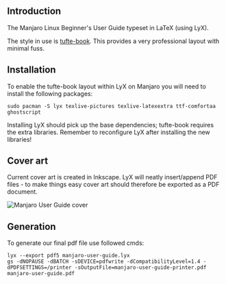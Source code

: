 ## Introduction

The Manjaro Linux Beginner's User Guide typeset in LaTeX (using LyX).

The style in use is [tufte-book](http://wiki.lyx.org/Layouts/Tufte-book). This provides a very professional layout with minimal fuss.

## Installation

To enable the tufte-book layout within LyX on Manjaro you will need to install the following packages:

    sudo pacman -S lyx texlive-pictures texlive-latexextra ttf-comfortaa ghostscript

Installing LyX should pick up the base dependencies; tufte-book requires the extra libraries. Remember to reconfigure LyX after installing the new libraries!

## Cover art

Current cover art is created in Inkscape. LyX will neatly insert/append PDF files - to make things easy cover art should therefore be exported as a PDF document.

![Manjaro User Guide cover](https://raw.githubusercontent.com/manjaro/manjaro-user-guide/master/cover.png)

## Generation

To generate our final pdf file use followed cmds:

    lyx --export pdf5 manjaro-user-guide.lyx
    gs -dNOPAUSE -dBATCH -sDEVICE=pdfwrite -dCompatibilityLevel=1.4 -dPDFSETTINGS=/printer -sOutputFile=manjaro-user-guide-printer.pdf manjaro-user-guide.pdf

